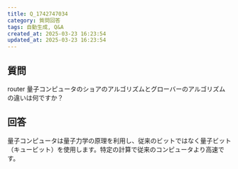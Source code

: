 ```yaml
---
title: Q_1742747034
category: 質問回答
tags: 自動生成, Q&A
created_at: 2025-03-23 16:23:54
updated_at: 2025-03-23 16:23:54
---
```


## 質問

router 量子コンピュータのショアのアルゴリズムとグローバーのアルゴリズムの違いは何ですか？

## 回答

量子コンピュータは量子力学の原理を利用し、従来のビットではなく量子ビット（キュービット）を使用します。特定の計算で従来のコンピュータより高速です。
